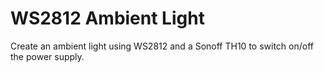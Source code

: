 # WS2812 Ambient Light

Create an ambient light using WS2812 and a Sonoff TH10 to switch on/off the power supply.
